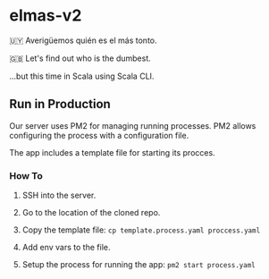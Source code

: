 # elmas-v2

🇺🇾 Averigüemos quién es el más tonto.

🇬🇧 Let's find out who is the dumbest.


...but this time in Scala using Scala CLI.

## Run in Production

Our server uses PM2 for managing running processes. PM2 allows configuring the process with a configuration file.

The app includes a template file for starting its procces.

### How To

1) SSH into the server.

2) Go to the location of the cloned repo.

3) Copy the template file: `cp template.process.yaml proccess.yaml`

4) Add env vars to the file.

5) Setup the process for running the app: `pm2 start process.yaml`
